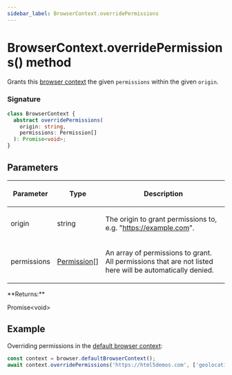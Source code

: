 ```yaml
---
sidebar_label: BrowserContext.overridePermissions
---
```


# BrowserContext.overridePermissions() method

Grants this [browser context](./puppeteer.browsercontext.md) the given `permissions` within the given `origin`.

### Signature

```typescript
class BrowserContext {
  abstract overridePermissions(
    origin: string,
    permissions: Permission[]
  ): Promise<void>;
}
```

## Parameters

<table><thead><tr><th>

Parameter

</th><th>

Type

</th><th>

Description

</th></tr></thead>
<tbody><tr><td>

origin

</td><td>

string

</td><td>

The origin to grant permissions to, e.g. "https://example.com".

</td></tr>
<tr><td>

permissions

</td><td>

[Permission](./puppeteer.permission.md)\[\]

</td><td>

An array of permissions to grant. All permissions that are not listed here will be automatically denied.

</td></tr>
</tbody></table>
**Returns:**

Promise&lt;void&gt;

## Example

Overriding permissions in the [default browser context](./puppeteer.browser.defaultbrowsercontext.md):

```ts
const context = browser.defaultBrowserContext();
await context.overridePermissions('https://html5demos.com', ['geolocation']);
```
